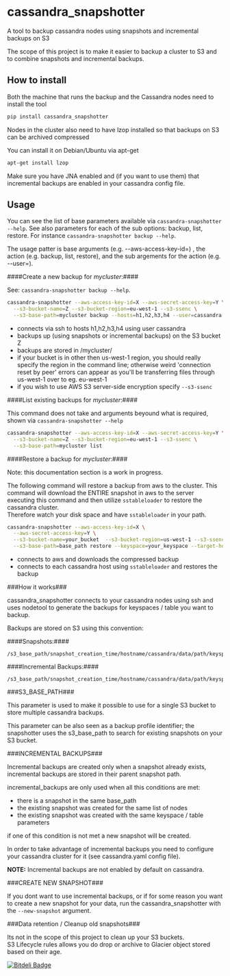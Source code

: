 cassandra_snapshotter
======================

A tool to backup cassandra nodes using snapshots and incremental backups on S3

The scope of this project is to make it easier to backup a cluster to S3 and to combine
snapshots and incremental backups.

How to install
--------------

Both the machine that runs the backup and the Cassandra nodes need to install the tool

``` bash
pip install cassandra_snapshotter
```

Nodes in the cluster also need to have lzop installed so that backups on S3 can be archived compressed

You can install it on Debian/Ubuntu via apt-get

``` bash
apt-get install lzop
```

Make sure you have JNA enabled and (if you want to use them) that incremental backups are enabled in your cassandra config file.

Usage
-----

You can see the list of base parameters available via `cassandra-snapshotter --help`.  See also parameters for each of the sub options: backup, list, restore.  For instance `cassandra-snapshotter backup --help`. 

The usage patter is base arguments (e.g. --aws-access-key-id=) , the action (e.g. backup, list, restore), and the sub argements for the action (e.g. --user=).

####Create a new backup for *mycluster*:####

See: `cassandra-snapshotter backup --help`.

``` bash
cassandra-snapshotter --aws-access-key-id=X --aws-secret-access-key=Y \
  --s3-bucket-name=Z --s3-bucket-region=eu-west-1 --s3-ssenc \
  --s3-base-path=mycluster backup --hosts=h1,h2,h3,h4 --user=cassandra
```

- connects via ssh to hosts h1,h2,h3,h4 using user cassandra
- backups up (using snapshots or incremental backups) on the S3 bucket Z
- backups are stored in /mycluster/
- if your bucket is in other then us-west-1 region, you should really specify the region in the command line; otherwise weird 'connection reset by peer' errors can appear as you'll be transferring files through us-west-1 over to eg. eu-west-1
- if you wish to use AWS S3 server-side encryption specify ```--s3-ssenc```

####List existing backups for *mycluster*:####

This command does not take and arguments beyound what is required, shown via `cassandra-snapshotter --help`

``` bash
cassandra-snapshotter --aws-access-key-id=X --aws-secret-access-key=Y \
  --s3-bucket-name=Z --s3-bucket-region=eu-west-1 --s3-ssenc \
  --s3-base-path=mycluster list
```

####Restore a backup for *mycluster*:####

Note: this documentation section is a work in progress.


The following command will restore a backup from aws to the cluster. This command will download the ENTIRE snapshot in aws to the server executing this command and then utilize `sstableloader` to restore the cassandra cluster.  
Therefore watch your disk space and have `sstableloader` in your path.

``` bash
cassandra-snapshotter --aws-access-key-id=X \
  --aws-secret-access-key=Y \
  --s3-bucket-name=your_bucket  --s3-bucket-region=us-west-1 --s3-ssenc \
  --s3-base-path=base_path restore --keyspace=your_keyspace --target-hosts=h1,h2,h3
```

- connects to aws and downloads the compressed backup
- connects to each cassandra host using `sstableloader` and restores the backup

###How it works###

cassandra_snapshotter connects to your cassandra nodes using ssh and uses nodetool to generate
the backups for keyspaces / table you want to backup.

Backups are stored on S3 using this convention:

####Snapshots:####

	/s3_base_path/snapshot_creation_time/hostname/cassandra/data/path/keyspace/table/snapshots

####Incremental Backups:####

	/s3_base_path/snapshot_creation_time/hostname/cassandra/data/path/keyspace/table/backups

###S3_BASE_PATH###

This parameter is used to make it possible to use for a single S3 bucket to store multiple cassandra backups.

This parameter can be also seen as a backup profile identifier; the snapshotter uses the s3_base_path to search for existing snapshots on your S3 bucket.


###INCREMENTAL BACKUPS###

Incremental backups are created only when a snapshot already exists, incremental backups are stored in their parent snapshot path.

incremental_backups are only used when all this conditions are met:

- there is a snapshot in the same base_path
- the existing snapshot was created for the same list of nodes
- the existing snapshot was created with the same keyspace / table parameters

if one of this condition is not met a new snapshot will be created.

In order to take advantage of incremental backups you need to configure your cassandra cluster for it (see cassandra.yaml config file).

__NOTE:__ Incremental backups are not enabled by default on cassandra.


###CREATE NEW SNAPSHOT###

If you dont want to use incremental backups, or if for some reason you want to create a new snapshot for your data, run the cassandra_snapshotter with the `--new-snapshot` argument.

###Data retention / Cleanup old snapshots###

Its not in the scope of this project to clean up your S3 buckets.   
S3 Lifecycle rules allows you do drop or archive to Glacier object stored based on their age.


[![Bitdeli Badge](https://d2weczhvl823v0.cloudfront.net/tbarbugli/cassandra_snapshotter/trend.png)](https://bitdeli.com/free "Bitdeli Badge")

